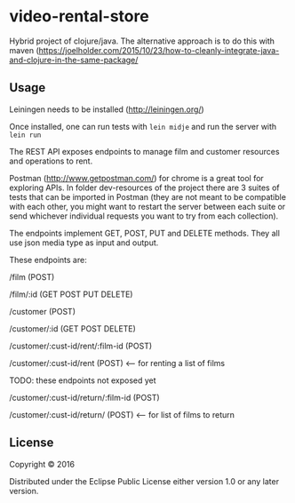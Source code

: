 # video-rental-store

Hybrid project of clojure/java. The alternative approach is to do this with maven
(https://joelholder.com/2015/10/23/how-to-cleanly-integrate-java-and-clojure-in-the-same-package/

## Usage

Leiningen needs to be installed (http://leiningen.org/)

Once installed, one can run tests with `lein midje` and run the server with `lein run`

The REST API exposes endpoints to manage film and customer resources and operations to rent.

Postman (http://www.getpostman.com/) for chrome is a great tool for exploring APIs.
In folder dev-resources of the project there are 3 suites of tests that can be imported in Postman
(they are not meant to be compatible with each other, you might want to restart the server between each suite or send
whichever individual requests you want to try from each collection).

The endpoints implement GET, POST, PUT and DELETE methods. They all use json media type as input and output.

These endpoints are:

/film (POST)

/film/:id (GET POST PUT DELETE)

/customer (POST)

/customer/:id (GET POST DELETE)

/customer/:cust-id/rent/:film-id (POST)

/customer/:cust-id/rent (POST) <-- for renting a list of films

TODO: these endpoints not exposed yet

/customer/:cust-id/return/:film-id (POST)

/customer/:cust-id/return/ (POST) <-- for list of films to return

## License

Copyright © 2016

Distributed under the Eclipse Public License either version 1.0 or any later version.

